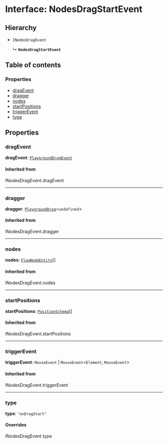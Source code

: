 # Interface: NodesDragStartEvent

## Hierarchy

* `INodesDragEvent`

  ↳ **`NodesDragStartEvent`**

## Table of contents

### Properties

* [dragEvent](/en/auto-docs/free-layout-editor/interfaces/NodesDragStartEvent.md#dragevent)
* [dragger](/en/auto-docs/free-layout-editor/interfaces/NodesDragStartEvent.md#dragger)
* [nodes](/en/auto-docs/free-layout-editor/interfaces/NodesDragStartEvent.md#nodes)
* [startPositions](/en/auto-docs/free-layout-editor/interfaces/NodesDragStartEvent.md#startpositions)
* [triggerEvent](/en/auto-docs/free-layout-editor/interfaces/NodesDragStartEvent.md#triggerevent)
* [type](/en/auto-docs/free-layout-editor/interfaces/NodesDragStartEvent.md#type)

## Properties

### dragEvent

**dragEvent**: [`PlaygroundDragEvent`](/en/auto-docs/free-layout-editor/interfaces/PlaygroundDragEvent.md)

#### Inherited from

INodesDragEvent.dragEvent

***

### dragger

**dragger**: [`PlaygroundDrag`](/en/auto-docs/free-layout-editor/classes/PlaygroundDrag-1.md)<`undefined`>

#### Inherited from

INodesDragEvent.dragger

***

### nodes

**nodes**: [`FlowNodeEntity`](/en/auto-docs/free-layout-editor/classes/FlowNodeEntity-1.md)\[]

#### Inherited from

INodesDragEvent.nodes

***

### startPositions

**startPositions**: [`PositionSchema`](/en/auto-docs/free-layout-editor/interfaces/PositionSchema.md)\[]

#### Inherited from

INodesDragEvent.startPositions

***

### triggerEvent

**triggerEvent**: `MouseEvent` | `MouseEvent`<`Element`, `MouseEvent`>

#### Inherited from

INodesDragEvent.triggerEvent

***

### type

**type**: `"onDragStart"`

#### Overrides

INodesDragEvent.type
